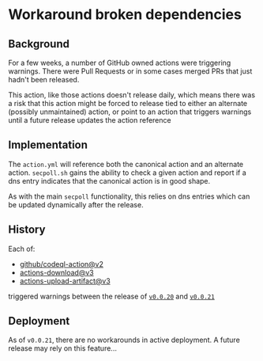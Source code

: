# Workaround broken dependencies

## Background

For a few weeks, a number of GitHub owned actions were triggering warnings.
There were Pull Requests or in some cases merged PRs that just hadn't been released.

This action, like those actions doesn't release daily, which means there was a risk
that this action might be forced to release tied to either an alternate (possibly
unmaintained) action, or point to an action that triggers warnings until a future
release updates the action reference

## Implementation

The `action.yml` will reference both the canonical action and an alternate
action. `secpoll.sh` gains the ability to check a given action and report
if a dns entry indicates that the canonical action is in good shape.

As with the main `secpoll` functionality, this relies on dns entries which
can be updated dynamically after the release.

## History

Each of:

* [github/codeql-action@v2](https://github.com/github/codeql-action/releases/tag/v2)
* [actions-download@v3](https://github.com/actions/download/releases/tag/v3)
* [actions-upload-artifact@v3](https://github.com/actions/upload-artifact/releases/tag/v3)

triggered warnings between the release of [`v0.0.20`](https://github.com/check-spelling/check-spelling/releases/tag/v0.0.20) and [`v0.0.21`](https://github.com/check-spelling/check-spelling/releases/tag/v0.0.21)

## Deployment

As of `v0.0.21`, there are no workarounds in active deployment.
A future release may rely on this feature...